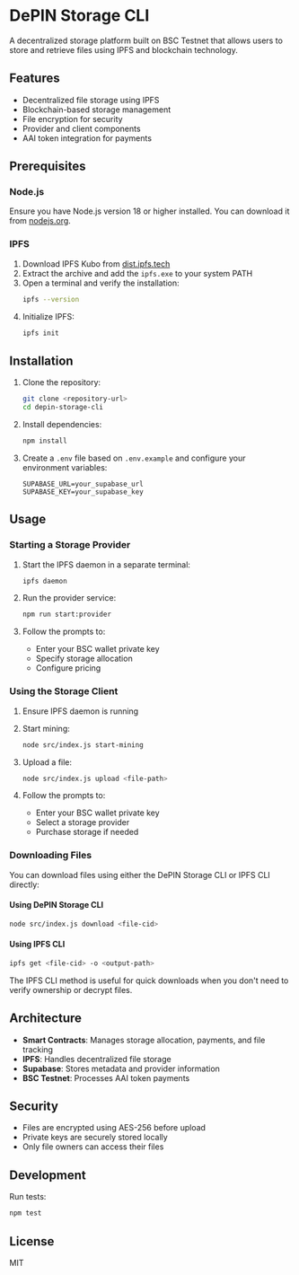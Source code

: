 # DePIN Storage CLI

A decentralized storage platform built on BSC Testnet that allows users to store and retrieve files using IPFS and blockchain technology.

## Features

- Decentralized file storage using IPFS
- Blockchain-based storage management
- File encryption for security
- Provider and client components
- AAI token integration for payments

## Prerequisites

### Node.js

Ensure you have Node.js version 18 or higher installed. You can download it from [nodejs.org](https://nodejs.org/).

### IPFS

1. Download IPFS Kubo from [dist.ipfs.tech](https://dist.ipfs.tech/#kubo)
2. Extract the archive and add the `ipfs.exe` to your system PATH
3. Open a terminal and verify the installation:
   ```bash
   ipfs --version
   ```
4. Initialize IPFS:
   ```bash
   ipfs init
   ```

## Installation

1. Clone the repository:
   ```bash
   git clone <repository-url>
   cd depin-storage-cli
   ```

2. Install dependencies:
   ```bash
   npm install
   ```

3. Create a `.env` file based on `.env.example` and configure your environment variables:
   ```env
   SUPABASE_URL=your_supabase_url
   SUPABASE_KEY=your_supabase_key
   ```

## Usage

### Starting a Storage Provider

1. Start the IPFS daemon in a separate terminal:
   ```bash
   ipfs daemon
   ```

2. Run the provider service:
   ```bash
   npm run start:provider
   ```

3. Follow the prompts to:
   - Enter your BSC wallet private key
   - Specify storage allocation
   - Configure pricing

### Using the Storage Client

1. Ensure IPFS daemon is running

2. Start mining:
   ```bash
   node src/index.js start-mining
   ```

3. Upload a file:
   ```bash
   node src/index.js upload <file-path>
   ```

4. Follow the prompts to:
   - Enter your BSC wallet private key
   - Select a storage provider
   - Purchase storage if needed

### Downloading Files

You can download files using either the DePIN Storage CLI or IPFS CLI directly:

#### Using DePIN Storage CLI
```bash
node src/index.js download <file-cid>
```

#### Using IPFS CLI
```bash
ipfs get <file-cid> -o <output-path>
```

The IPFS CLI method is useful for quick downloads when you don't need to verify ownership or decrypt files.

## Architecture

- **Smart Contracts**: Manages storage allocation, payments, and file tracking
- **IPFS**: Handles decentralized file storage
- **Supabase**: Stores metadata and provider information
- **BSC Testnet**: Processes AAI token payments

## Security

- Files are encrypted using AES-256 before upload
- Private keys are securely stored locally
- Only file owners can access their files

## Development

Run tests:
```bash
npm test
```

## License

MIT